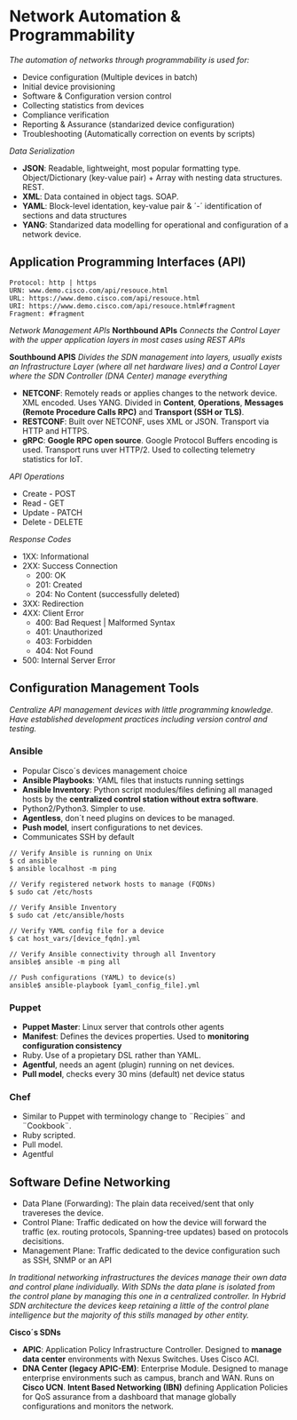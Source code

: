 # **Network Automation & Programmability**

_The automation of networks through programmability is used for:_

- Device configuration (Multiple devices in batch)
- Initial device provisioning
- Software & Configuration version control
- Collecting statistics from devices
- Compliance verification
- Reporting & Assurance (standarized device configuration)
- Troubleshooting (Automatically correction on events by scripts)

_Data Serialization_

- **JSON**: Readable, lightweight, most popular formatting type. Object/Dictionary (key-value pair) + Array with nesting data structures. REST.
- **XML**: Data contained in object tags. SOAP.
- **YAML**: Block-level identation, key-value pair & ´-´ identification of sections and data structures
- **YANG**: Standarized data modelling for operational and configuration of a network device.

## Application Programming Interfaces (API)

```
Protocol: http | https
URN: www.demo.cisco.com/api/resouce.html
URL: https://www.demo.cisco.com/api/resouce.html
URI: https://www.demo.cisco.com/api/resouce.html#fragment
Fragment: #fragment
```

_Network Management APIs_
**Northbound APIs**
_Connects the Control Layer with the upper application layers in most cases using REST APIs_

**Southbound APIS**
_Divides the SDN management into layers, usually exists an Infrastructure Layer (where all net hardware lives) and a Control Layer where the SDN Controller (DNA Center) manage everything_

- **NETCONF**: Remotely reads or applies changes to the network device. XML encoded. Uses YANG. Divided in **Content**, **Operations**, **Messages (Remote Procedure Calls RPC)** and **Transport (SSH or TLS)**.
- **RESTCONF**: Built over NETCONF, uses XML or JSON. Transport via HTTP and HTTPS.
- **gRPC**: **Google RPC open source**. Google Protocol Buffers encoding is used. Transport runs uver HTTP/2. Used to collecting telemetry statistics for IoT.

_API Operations_

- Create - POST
- Read - GET
- Update - PATCH
- Delete - DELETE

_Response Codes_

- 1XX: Informational
- 2XX: Success Connection
  - 200: OK
  - 201: Created
  - 204: No Content (successfully deleted)
- 3XX: Redirection
- 4XX: Client Error
  - 400: Bad Request | Malformed Syntax
  - 401: Unauthorized
  - 403: Forbidden
  - 404: Not Found
- 500: Internal Server Error

## Configuration Management Tools

_Centralize API management devices with little programming knowledge. Have established development practices including version control and testing._

### Ansible

- Popular Cisco´s devices management choice
- **Ansible Playbooks**: YAML files that instucts running settings
- **Ansible Inventory**: Python script modules/files defining all managed hosts by the **centralized control station without extra software**.
- Python2/Python3. Simpler to use.
- **Agentless**, don´t need plugins on devices to be managed.
- **Push model**, insert configurations to net devices.
- Communicates SSH by default

```
// Verify Ansible is running on Unix
$ cd ansible
$ ansible localhost -m ping

// Verify registered network hosts to manage (FQDNs)
$ sudo cat /etc/hosts

// Verify Ansible Inventory
$ sudo cat /etc/ansible/hosts

// Verify YAML config file for a device
$ cat host_vars/[device_fqdn].yml

// Verify Ansible connectivity through all Inventory
ansible$ ansible -m ping all

// Push configurations (YAML) to device(s)
ansible$ ansible-playbook [yaml_config_file].yml
```

### Puppet

- **Puppet Master**: Linux server that controls other agents
- **Manifest**: Defines the devices properties. Used to **monitoring configuration consistency**
- Ruby. Use of a propietary DSL rather than YAML.
- **Agentful**, needs an agent (plugin) running on net devices.
- **Pull model**, checks every 30 mins (default) net device status

### Chef

- Similar to Puppet with terminology change to ¨Recipies¨ and ¨Cookbook¨.
- Ruby scripted.
- Pull model.
- Agentful

## Software Define Networking

- Data Plane (Forwarding): The plain data received/sent that only travereses the device.
- Control Plane: Traffic dedicated on how the device will forward the traffic (ex. routing protocols, Spanning-tree updates) based on protocols decisitions.
- Management Plane: Traffic dedicated to the device configuration such as SSH, SNMP or an API

_In traditional networking infrastructures the devices manage their own data and control plane individually. With SDNs the data plane is isolated from the control plane by managing this one in a centralized controller. In Hybrid SDN architecture the devices keep retaining a little of the control plane intelligence but the majority of this stills managed by other entity._

**Cisco´s SDNs**

- **APIC**: Application Policy Infrastructure Controller. Designed to **manage data center** environments with Nexus Switches. Uses Cisco ACI.
- **DNA Center (legacy APIC-EM)**: Enterprise Module. Designed to manage enterprise environments such as campus, branch and WAN. Runs on **Cisco UCN**. **Intent Based Networking (IBN)** defining Application Policies for QoS assurance from a dashboard that manage globally configurations and monitors the network.